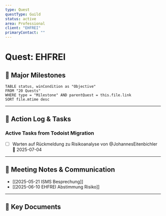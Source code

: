 ```yaml
---
type: Quest
questType: Guild
status: active
area: Professional
client: "EHFREI"
primaryContact: ""
---
```


# Quest: EHFREI

## 🚀 Major Milestones

```dataview
TABLE status, winCondition as "Objective"
FROM "20 Quests"
WHERE type = "Milestone" AND parentQuest = this.file.link
SORT file.mtime desc
```

---

## 📝 Action Log & Tasks

### Active Tasks from Todoist Migration
- [ ] Warten auf Rückmeldung zu Risikoanalyse von @JohannesEitenbichler 📅 2025-07-04


---
## 💬 Meeting Notes & Communication
- [[2025-05-21 ISMS Besprechung]]
- [[2025-06-10 EHFREI Abstimmung Risiko]]

---
## 📎 Key Documents
